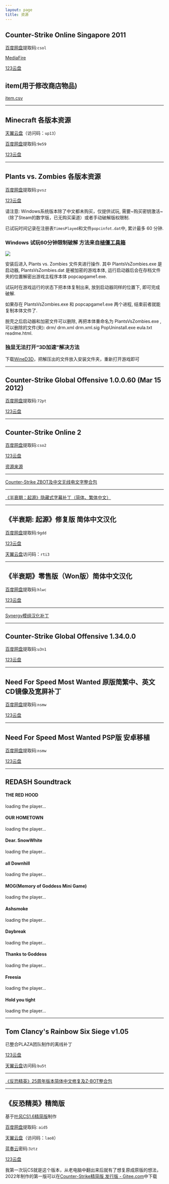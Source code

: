 ```yaml
---
layout: page
title: 资源
---
```

## Counter-Strike Online Singapore 2011

[百度网盘](https://pan.baidu.com/s/15nVAumsSyG8QaZvndR6gSg?pwd=csol)提取码:`csol`

[MediaFire](https://www.mediafire.com/folder/ec6efoohz16i7/Counter-Strike_Online_Singapore_2011)

[123云盘](https://www.123pan.com/s/9s7uVv-461iH)

## item(用于修改商店物品)

[item.csv](file/item.csv)

* * *

## Minecraft 各版本资源

[天翼云盘](https://cloud.189.cn/web/share?code=3qAVz2jaqMbm)（访问码：`up13`）

[百度网盘](https://pan.baidu.com/s/1yHusCq6R3YJCLCaMUY6JKQ?pwd=9e59)提取码:`9e59`

[123云盘](https://www.123pan.com/s/9s7uVv-9SxiH.html)

* * *

## Plants vs. Zombies 各版本资源

[百度网盘](https://pan.baidu.com/s/1ZyJd_tiPX4uoyUZ1UZ8FrA?pwd=pvsz)提取码:`pvsz`

[123云盘](https://www.123pan.com/s/9s7uVv-Py1iH)

请注意: Windows系统版本除了中文都未购买，仅提供试玩, 需要~购买密钥激活~（除了Steam的数字版，已无购买渠道）或者手动破解版权限制.

已试玩时间记录在注册表`TimesPlayed`和文件`popcinfot.dat`中, 累计最多 60 分钟.

### Windows 试玩60分钟限制破解 方法来自[植僵工具箱](https://pvz.tools/)

![](image/pvzpj.jpg)

安装后进入 Plants vs. Zombies 文件夹进行操作. 其中 PlantsVsZombies.exe 是启动器, PlantsVsZombies.dat 是被加密的游戏本体, 运行启动器后会在存档文件夹的位置解密出游戏主程序本体 popcapgame1.exe.

试玩时在游戏运行的状态下把本体复制出来, 放到启动器同样的位置下, 即可完成破解.

如果存在 PlantsVsZombies.exe 和 popcapgame1.exe 两个进程, 结束前者就能复制本体文件了.

脱壳之后启动器和加密文件可以删除, 再把本体重命名为 PlantsVsZombies.exe ,可以删除的文件(夹): drm/ drm.xml drm.xml.sig PopUninstall.exe eula.txt readme.html.

### 独显无法打开“3D加速”解决方法

下载[WineD3D](/file/wined3d_1.7.52.zip)，把解压出的文件放入安装文件夹，重新打开游戏即可

* * *

## Counter-Strike Global Offensive 1.0.0.60 (Mar 15 2012)

[百度网盘](https://pan.baidu.com/s/1RQaBGQBRkQ84nM-4xpywHw?pwd=72pt)提取码:`72pt`

[123云盘](https://www.123pan.com/s/9s7uVv-JQ4iH)

* * *

## Counter-Strike Online 2

[百度网盘](https://pan.baidu.com/s/1nmb05e9CG3ePDyA53f3YFA?pwd=cso2)提取码:`cso2`

[123云盘](https://www.123pan.com/s/9s7uVv-lj1iH)

[资源来源](file/zyly.txt)

* * *

[Counter-Strike ZBOT及中文无线电文字整合包](file/cstrike_radio_bots.zip)

* * *

[《半衰期：起源》隐藏式字幕补丁（简体、繁体中文）](/file/half-life_source_chinese_closecaption.zip)

* * *

## 《半衰期: 起源》修复版 简体中文汉化

[百度网盘](https://pan.baidu.com/s/12hojxAxvX8kedCThp5ldHA?pwd=9gdd)提取码:`9gdd`

[123云盘](https://www.123pan.com/s/9s7uVv-fbfiH.html)

[天翼云盘](https://cloud.189.cn/web/share?code=2Y73qeBjmM3i)访问码：`rti3`

* * *

## 《半衰期》零售版（Won版）简体中文汉化

[百度网盘](https://pan.baidu.com/s/1JNIYFL75yaFmxY4oG4pzWw?pwd=hlwc)提取码:`hlwc`

[123云盘](https://www.123pan.com/s/9s7uVv-w5xiH.html)

* * *

[Synergy模组汉化补丁](/file/synergy_schinese.zip)

* * *

## Counter-Strike Global Offensive 1.34.0.0

[百度网盘](https://pan.baidu.com/s/12AdIEi441ERR2X3nsDubqA?pwd=u3n1)提取码:`u3n1`

[123云盘](https://www.123pan.com/s/9s7uVv-hfpiH.html)

* * *

## Need For Speed Most Wanted 原版简繁中、英文CD镜像及宽屏补丁

[百度网盘](https://pan.baidu.com/s/1VjSyNazANaA16pPXZc-wMA?pwd=nsmw)提取码:`nsmw`

[123云盘](https://www.123pan.com/s/9s7uVv-dqpiH.html)

* * *

## Need For Speed Most Wanted PSP版 安卓移植

[百度网盘](https://pan.baidu.com/s/10o79v6KsI8wrbCdDxCgyMw?pwd=nsmw)提取码:`nsmw`

[123云盘](https://www.123pan.com/s/9s7uVv-vVpiH.html)

* * *

## REDASH Soundtrack

#### THE RED HOOD

<div id="theredhood">loading the player...</div>

#### OUR HOMETOWN

<div id="ourhometown">loading the player...</div>

#### Dear. SnowWhite

<div id="dearsnowwhite">loading the player...</div>

#### all Downhill

<div id="alldownhill">loading the player...</div> 

#### MOG(Memory of Goddess Mini Game)

<div id="mog">loading the player...</div>

#### Ashsmoke

<div id="ashsmoke">loading the player...</div>

#### Daybreak

<div id="daybreak">loading the player...</div>

#### Thanks to Goddess

<div id="thankstogoddess">loading the player...</div>

#### Freesia

<div id="freesia">loading the player...</div>

#### Hold you tight

<div id="holdyoutight">loading the player...</div>

* * *

## Tom Clancy's Rainbow Six Siege v1.05

已整合PLAZA团队制作的离线补丁

[123云盘](https://www.123pan.com/s/9s7uVv-qofiH.html)

[天翼云盘](https://cloud.189.cn/web/share?code=JjMBFbfiqMNz)访问码:`bu5t`

* * *

[《反恐精英》25周年版本简体中文修复及Z-BOT整合包](/file/cstrike_25th_update_fix_for_schinese.zip)

* * *

## 《反恐精英》精简版

基于[叶风CS1.6精简版](https://www.lanzv.com/iLonM1ooz4xc)制作

[百度网盘](https://pan.baidu.com/s/13g63UAqO3bjiRTAwtDs6Ig?pwd=aid5)提取码: `aid5`

[天翼云盘](https://cloud.189.cn/web/share?code=yQvEva7RRrIv)（访问码：`lao8`）

[蓝奏云](https://www.lanzv.com/b023u6vgj )密码:`3ztz`

[123云盘](https://www.123pan.com/s/9s7uVv-OjfiH.html)

我第一次玩CS就是这个版本，从老电脑中翻出来后就有了想复原成原版的想法，2022年制作的第一版可以在[Counter-Strike精简版 发行版 - Gitee.com](https://gitee.com/pzwboy/counter-strike-lite/releases)中下载

<script>
			var thePlayer; 
			jwplayer.key="hTHv8+BvigYhzJUOpkmEGlJ7ETsKmqyrQb8/PetBTBI=";		
            $(function() {  
                thePlayer = jwplayer('theredhood').setup({ 
				    autostart: false,
                    file: 'music/redash/theredhood.m4a',  
                    width: 480,  
                    height: 40,  
					volume: 80
                });  
                thePlayer = jwplayer('ourhometown').setup({ 
				    autostart: false,
                    file: 'music/redash/ourhometown.m4a',  
                    width: 480,  
                    height: 40,  
					volume: 80
                });  
                thePlayer = jwplayer('dearsnowwhite').setup({ 
				    autostart: false,
                    file: 'music/redash/dearsnowwhite.m4a',  
                    width: 480,  
                    height: 40,  
					volume: 80
                });  
                thePlayer = jwplayer('alldownhill').setup({ 
				    autostart: false,
                    file: 'music/redash/alldownhill.m4a',  
                    width: 480,  
                    height: 40,  
					volume: 80
                });  
                thePlayer = jwplayer('mog').setup({ 
				    autostart: false,
                    file: 'music/redash/mog.m4a',  
                    width: 480,  
                    height: 40,  
					volume: 80
                });  
                thePlayer = jwplayer('ashsmoke').setup({ 
				    autostart: false,
                    file: 'music/redash/ashsmoke.m4a',  
                    width: 480,  
                    height: 40,  
					volume: 80
                });  
                thePlayer = jwplayer('daybreak').setup({ 
				    autostart: false,
                    file: 'music/redash/daybreak.m4a',  
                    width: 480,  
                    height: 40,  
					volume: 80
                });  
                thePlayer = jwplayer('thankstogoddess').setup({ 
				    autostart: false,
                    file: 'music/redash/thankstogoddess.m4a',  
                    width: 480,  
                    height: 40,  
					volume: 80
                });  
                thePlayer = jwplayer('freesia').setup({ 
				    autostart: false,
                    file: 'music/redash/freesia.m4a',  
                    width: 480,  
                    height: 40,  
					volume: 80
                });  
                thePlayer = jwplayer('holdyoutight').setup({ 
				    autostart: false,
                    file: 'music/redash/holdyoutight.m4a',  
                    width: 480,  
                    height: 40,  
					volume: 80
                });
            });  
</script>